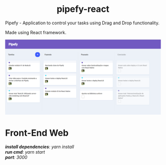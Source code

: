 <h1 align="center">
  pipefy-react
</h1>

<p>
  Pipefy - Application to control your tasks using Drag and Drop functionality.
  
  Made using React framework.
</p>

<p align="center">
  <a href="https://opensource.org/licenses/MIT">
    <img src="https://github.com/Mathyaku/pipefy-app-react/blob/master/screenshots/Board.PNG?raw=true">
  </a>
</p>


# Front-End Web

***install dependencies**: yarn install <br />
**run cmd**: yarn start <br />
**port**: 3000*


